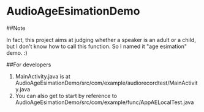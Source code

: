 **AudioAgeEsimationDemo**
===============================

##Note

In fact, this project aims at judging whether a speaker is an adult or a child, but I don't know how to call this function. So I named it "age esimation" demo. :)

##For developers

  1. MainActivity.java is at AudioAgeEsimationDemo/src/com/example/audiorecordtest/MainActivity.java
  2. You can also get to start by reference to AudioAgeEsimationDemo/src/com/example/func/AppAELocalTest.java
